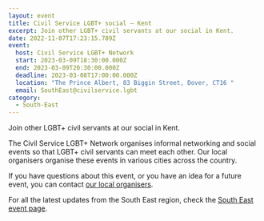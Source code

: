 ```yaml
---
layout: event
title: Civil Service LGBT+ social – Kent
excerpt: Join other LGBT+ civil servants at our social in Kent.
date: 2022-11-07T17:23:15.789Z
event:
  host: Civil Service LGBT+ Network
  start: 2023-03-09T18:30:00.000Z
  end: 2023-03-09T20:30:00.000Z
  deadline: 2023-03-08T17:00:00.000Z
  location: "The Prince Albert, 83 Biggin Street, Dover, CT16 "
  email: SouthEast@civilservice.lgbt
category:
  - South-East
---
```

Join other LGBT+ civil servants at our social in Kent.

The Civil Service LGBT+ Network organises informal networking and social events so that LGBT+ civil servants can meet each other. Our local organisers organise these events in various cities across the country.

If you have questions about this event, or you have an idea for a future event, you can contact [our local organisers](https://www.civilservice.lgbt/team).

For all the latest updates from the South East region, check the [South East event page](https://www.civilservice.lgbt/topic/south-east).